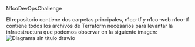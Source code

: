 
N1coDevOpsChallenge

El repositorio contiene dos carpetas principales, n1co-tf y n1co-web
n1co-tf contiene todos los archivos de Terraform necesarios para levantar la infraestructura que podemos observar en la siguiente imagen:
![Diagrama sin título drawio](https://github.com/christian9/N1coDevOpsChallenge/assets/2847885/01a3a9e9-0676-4b01-be36-6f090f38f276)




